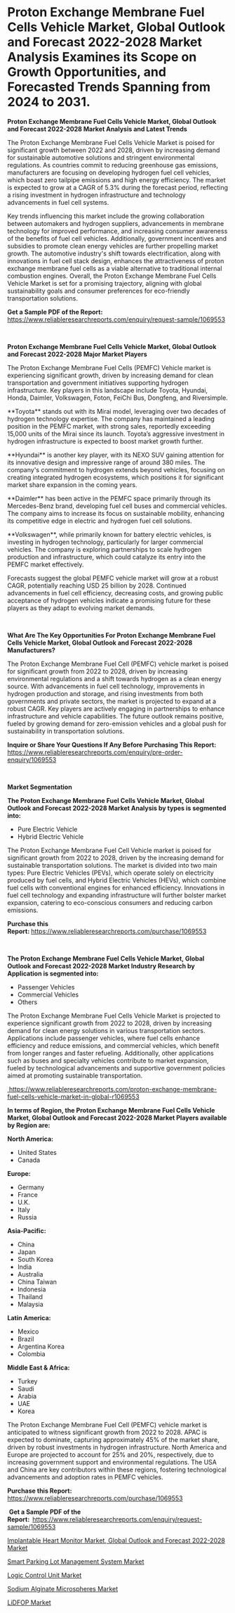 <p><h1>Proton Exchange Membrane Fuel Cells Vehicle Market, Global Outlook and Forecast 2022-2028 Market Analysis Examines its Scope on Growth Opportunities, and Forecasted Trends Spanning from 2024 to 2031.</h1></p><p><strong>Proton Exchange Membrane Fuel Cells Vehicle Market, Global Outlook and Forecast 2022-2028 Market Analysis and Latest Trends</strong></p>
<p><p>The Proton Exchange Membrane Fuel Cells Vehicle Market is poised for significant growth between 2022 and 2028, driven by increasing demand for sustainable automotive solutions and stringent environmental regulations. As countries commit to reducing greenhouse gas emissions, manufacturers are focusing on developing hydrogen fuel cell vehicles, which boast zero tailpipe emissions and high energy efficiency. The market is expected to grow at a CAGR of 5.3% during the forecast period, reflecting a rising investment in hydrogen infrastructure and technology advancements in fuel cell systems. </p><p>Key trends influencing this market include the growing collaboration between automakers and hydrogen suppliers, advancements in membrane technology for improved performance, and increasing consumer awareness of the benefits of fuel cell vehicles. Additionally, government incentives and subsidies to promote clean energy vehicles are further propelling market growth. The automotive industry's shift towards electrification, along with innovations in fuel cell stack design, enhances the attractiveness of proton exchange membrane fuel cells as a viable alternative to traditional internal combustion engines. Overall, the Proton Exchange Membrane Fuel Cells Vehicle Market is set for a promising trajectory, aligning with global sustainability goals and consumer preferences for eco-friendly transportation solutions.</p></p>
<p><strong>Get a Sample PDF of the Report:&nbsp;</strong> <a href="https://www.reliableresearchreports.com/enquiry/request-sample/1069553">https://www.reliableresearchreports.com/enquiry/request-sample/1069553</a></p>
<p>&nbsp;</p>
<p><strong>Proton Exchange Membrane Fuel Cells Vehicle Market, Global Outlook and Forecast 2022-2028 Major Market Players</strong></p>
<p><p>The Proton Exchange Membrane Fuel Cells (PEMFC) Vehicle market is experiencing significant growth, driven by increasing demand for clean transportation and government initiatives supporting hydrogen infrastructure. Key players in this landscape include Toyota, Hyundai, Honda, Daimler, Volkswagen, Foton, FeiChi Bus, Dongfeng, and Riversimple.</p><p>**Toyota** stands out with its Mirai model, leveraging over two decades of hydrogen technology expertise. The company has maintained a leading position in the PEMFC market, with strong sales, reportedly exceeding 15,000 units of the Mirai since its launch. Toyota’s aggressive investment in hydrogen infrastructure is expected to boost market growth further.</p><p>**Hyundai** is another key player, with its NEXO SUV gaining attention for its innovative design and impressive range of around 380 miles. The company's commitment to hydrogen extends beyond vehicles, focusing on creating integrated hydrogen ecosystems, which positions it for significant market share expansion in the coming years.</p><p>**Daimler** has been active in the PEMFC space primarily through its Mercedes-Benz brand, developing fuel cell buses and commercial vehicles. The company aims to increase its focus on sustainable mobility, enhancing its competitive edge in electric and hydrogen fuel cell solutions.</p><p>**Volkswagen**, while primarily known for battery electric vehicles, is investing in hydrogen technology, particularly for larger commercial vehicles. The company is exploring partnerships to scale hydrogen production and infrastructure, which could catalyze its entry into the PEMFC market effectively.</p><p>Forecasts suggest the global PEMFC vehicle market will grow at a robust CAGR, potentially reaching USD 25 billion by 2028. Continued advancements in fuel cell efficiency, decreasing costs, and growing public acceptance of hydrogen vehicles indicate a promising future for these players as they adapt to evolving market demands.</p></p>
<p>&nbsp;</p>
<p><strong>What Are The Key Opportunities For Proton Exchange Membrane Fuel Cells Vehicle Market, Global Outlook and Forecast 2022-2028 Manufacturers?</strong></p>
<p><p>The Proton Exchange Membrane Fuel Cell (PEMFC) vehicle market is poised for significant growth from 2022 to 2028, driven by increasing environmental regulations and a shift towards hydrogen as a clean energy source. With advancements in fuel cell technology, improvements in hydrogen production and storage, and rising investments from both governments and private sectors, the market is projected to expand at a robust CAGR. Key players are actively engaging in partnerships to enhance infrastructure and vehicle capabilities. The future outlook remains positive, fueled by growing demand for zero-emission vehicles and a global push for sustainability in transportation solutions.</p></p>
<p><strong>Inquire or Share Your Questions If Any Before Purchasing This Report:</strong> <a href="https://www.reliableresearchreports.com/enquiry/pre-order-enquiry/1069553">https://www.reliableresearchreports.com/enquiry/pre-order-enquiry/1069553</a></p>
<p>&nbsp;</p>
<p><strong>Market Segmentation</strong></p>
<p><strong>The Proton Exchange Membrane Fuel Cells Vehicle Market, Global Outlook and Forecast 2022-2028 Market Analysis by types is segmented into:</strong></p>
<p><ul><li>Pure Electric Vehicle</li><li>Hybrid Electric Vehicle</li></ul></p>
<p><p>The Proton Exchange Membrane Fuel Cell Vehicle market is poised for significant growth from 2022 to 2028, driven by the increasing demand for sustainable transportation solutions. The market is divided into two main types: Pure Electric Vehicles (PEVs), which operate solely on electricity produced by fuel cells, and Hybrid Electric Vehicles (HEVs), which combine fuel cells with conventional engines for enhanced efficiency. Innovations in fuel cell technology and expanding infrastructure will further bolster market expansion, catering to eco-conscious consumers and reducing carbon emissions.</p></p>
<p><strong>Purchase this Report:&nbsp;</strong><a href="https://www.reliableresearchreports.com/purchase/1069553">https://www.reliableresearchreports.com/purchase/1069553</a></p>
<p>&nbsp;</p>
<p><strong>The Proton Exchange Membrane Fuel Cells Vehicle Market, Global Outlook and Forecast 2022-2028 Market Industry Research by Application is segmented into:</strong></p>
<p><ul><li>Passenger Vehicles</li><li>Commercial Vehicles</li><li>Others</li></ul></p>
<p><p>The Proton Exchange Membrane Fuel Cells Vehicle Market is projected to experience significant growth from 2022 to 2028, driven by increasing demand for clean energy solutions in various transportation sectors. Applications include passenger vehicles, where fuel cells enhance efficiency and reduce emissions, and commercial vehicles, which benefit from longer ranges and faster refueling. Additionally, other applications such as buses and specialty vehicles contribute to market expansion, fueled by technological advancements and supportive government policies aimed at promoting sustainable transportation.</p></p>
<p><a href="https://www.reliableresearchreports.com/proton-exchange-membrane-fuel-cells-vehicle-market-in-global-r1069553">&nbsp;https://www.reliableresearchreports.com/proton-exchange-membrane-fuel-cells-vehicle-market-in-global-r1069553</a></p>
<p><strong>In terms of Region, the Proton Exchange Membrane Fuel Cells Vehicle Market, Global Outlook and Forecast 2022-2028 Market Players available by Region are:</strong></p>
<p>
    <p> <strong> North America: </strong>
        <ul>
            <li>United States</li>
            <li>Canada</li>
        </ul>
        </p> 
    <p> <strong> Europe: </strong>
        <ul>
            <li>Germany</li>
            <li>France</li>
            <li>U.K.</li>
            <li>Italy</li>
            <li>Russia</li>
        </ul>
        </p> 
    <p> <strong> Asia-Pacific: </strong>
        <ul>
            <li>China</li>
            <li>Japan</li>
            <li>South Korea</li>
            <li>India</li>
            <li>Australia</li>
            <li>China Taiwan</li>
            <li>Indonesia</li>
            <li>Thailand</li>
            <li>Malaysia</li>
        </ul>
        </p> 
    <p> <strong> Latin America: </strong>
        <ul>
            <li>Mexico</li>
            <li>Brazil</li>
            <li>Argentina Korea</li>
            <li>Colombia</li>
        </ul>
        </p> 
    <p> <strong> Middle East & Africa: </strong>
        <ul>
            <li>Turkey</li>
            <li>Saudi</li>
            <li>Arabia</li>
            <li>UAE</li>
            <li>Korea</li>
        </ul>
    </p>
    </p>
<p><p>The Proton Exchange Membrane Fuel Cell (PEMFC) vehicle market is anticipated to witness significant growth from 2022 to 2028. APAC is expected to dominate, capturing approximately 45% of the market share, driven by robust investments in hydrogen infrastructure. North America and Europe are projected to account for 25% and 20%, respectively, due to increasing government support and environmental regulations. The USA and China are key contributors within these regions, fostering technological advancements and adoption rates in PEMFC vehicles.</p></p>
<p><strong>Purchase this Report: </strong><a href="https://www.reliableresearchreports.com/purchase/1069553">https://www.reliableresearchreports.com/purchase/1069553</a></p>
<p>&nbsp;<strong>Get a Sample PDF of the Report:&nbsp;&nbsp;</strong><a href="https://www.reliableresearchreports.com/enquiry/request-sample/1069553">https://www.reliableresearchreports.com/enquiry/request-sample/1069553</a></p>
<p><strong></strong></p>
<p><p><a href="https://github.com/FlorianWolf90/Market-Research-Report-List-1/blob/main/implantable-heart-monitor-market-global-outlook-and-forecast-2022-2028-market.md">Implantable Heart Monitor Market, Global Outlook and Forecast 2022-2028 Market</a></p><p><a href="https://www.linkedin.com/pulse/market-leaders-laggards-global-smart-parking-lot-management-dnf2e?trackingId=GBCOBpvfTf6PypB%2BS1WkJw%3D%3D">Smart Parking Lot Management System Market</a></p><p><a href="https://www.linkedin.com/pulse/market-insights-global-logic-control-unit-forecast-innovation-boobf?trackingId=bu0CGQoVT1GS6BwWSw3X2Q%3D%3D">Logic Control Unit Market</a></p><p><a href="https://medium.com/@liam.mcgrath5645/the-market-for-sodium-alginate-microspheres-market-is-examined-in-this-report-along-with-the-a0172fcdb5eb">Sodium Alginate Microspheres Market</a></p><p><a href="https://issuu.com/reportprime-2/docs/lidfop-market-size-2030.pptx_6f26a6bdaab562">LiDFOP Market</a></p></p>